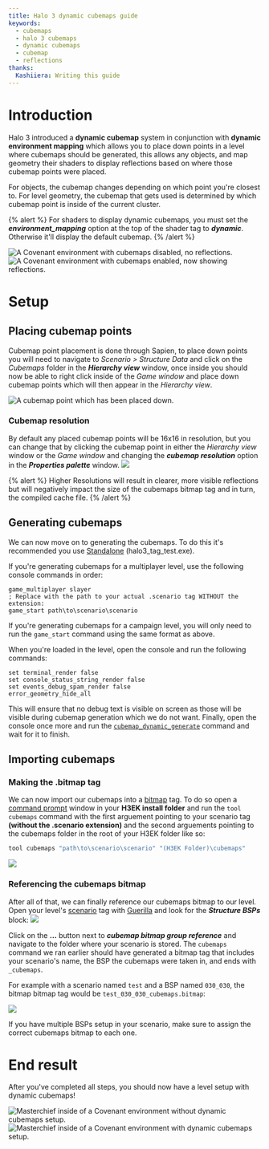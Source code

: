 ```yaml
---
title: Halo 3 dynamic cubemaps guide
keywords:
  - cubemaps
  - halo 3 cubemaps
  - dynamic cubemaps
  - cubemap
  - reflections
thanks:
  Kashiiera: Writing this guide
---
```


# Introduction

Halo 3 introduced a **dynamic cubemap** system in conjunction with **dynamic environment mapping** which allows you to place down points in a level where cubemaps should be generated, this allows any objects, and map geometry their shaders to display reflections based on where those cubemap points were placed.

For objects, the cubemap changes depending on which point you're closest to.
For level geometry, the cubemap that gets used is determined by which cubemap point is inside of the current cluster.

{% alert %}
For shaders to display dynamic cubemaps, you must set the ***environment_mapping*** option at the top of the shader tag to ***dynamic***. Otherwise it'll display the default cubemap.
{% /alert %}

![](A.png "A Covenant environment with cubemaps disabled, no reflections.")
![](B.png "A Covenant environment with cubemaps enabled, now showing reflections.")

# Setup

## Placing cubemap points
Cubemap point placement is done through Sapien, to place down points you will need to navigate to _Scenario > Structure Data_ and click on the _Cubemaps_ folder in the **_Hierarchy view_** window, once inside you should now be able to right click inside of the _Game window_ and place down cubemap points which will then appear in the _Hierarchy view_.

![](C.png "A cubemap point which has been placed down.")

### Cubemap resolution
By default any placed cubemap points will be 16x16 in resolution, but you can change that by clicking the cubemap point in either the _Hierarchy view_ window or the _Game window_ and changing the **_cubemap resolution_** option in the **_Properties palette_** window.
![](D.png "")

{% alert %}
Higher Resolutions will result in clearer, more visible reflections but will negatively impact the size of the cubemaps bitmap tag and in turn, the compiled cache file.
{% /alert %}

## Generating cubemaps
We can now move on to generating the cubemaps. To do this it's recommended you use [Standalone](~h3-standalone-build) (halo3_tag_test.exe).

If you're generating cubemaps for a multiplayer level, use the following console commands in order:

```console
game_multiplayer slayer
; Replace with the path to your actual .scenario tag WITHOUT the extension:
game_start path\to\scenario\scenario
```

If you're generating cubemaps for a campaign level, you will only need to run the `game_start` command using the same format as above.

When you're loaded in the level, open the console and run the following commands:

```console
set terminal_render false
set console_status_string_render false
set events_debug_spam_render false
error_geometry_hide_all
```

This will ensure that no debug text is visible on screen as those will be visible during cubemap generation which we do not want. Finally, open the console once more and run the [`cubemap_dynamic_generate`](~scripting#functions-cubemap-dynamic-generate) command and wait for it to finish.

## Importing cubemaps
### Making the .bitmap tag
We can now import our cubemaps into a [bitmap](~) tag. To do so open a [command prompt](~command-line) window in your **H3EK install folder** and run the `tool cubemaps` command with the first arguement pointing to your scenario tag **(without the .scenario extension)** and the second arguements pointing to the cubemaps folder in the root of your H3EK folder like so:

```sh
tool cubemaps "path\to\scenario\scenario" "(H3EK Folder)\cubemaps"
```

![](E.png "")

### Referencing the cubemaps bitmap
After all of that, we can finally reference our cubemaps bitmap to our level. Open your level's [scenario](~) tag with [Guerilla](~h3-guerilla) and look for the **_Structure BSPs_** block:
![](F.png "")

Click on the **...** button next to **_cubemap bitmap group reference_** and navigate to the folder where your scenario is stored. The `cubemaps` command we ran earlier should have generated a bitmap tag that includes your scenario's name, the BSP the cubemaps were taken in, and ends with `_cubemaps`.

For example with a scenario named `test` and a BSP named `030_030`, the bitmap bitmap tag would be `test_030_030_cubemaps.bitmap`:

![](G.png "")

If you have multiple BSPs setup in your scenario, make sure to assign the correct cubemaps bitmap to each one.

# End result

After you've completed all steps, you should now have a level setup with dynamic cubemaps!

![](H.png "Masterchief inside of a Covenant environment without dynamic cubemaps setup.")
![](J.png "Masterchief inside of a Covenant environment with dynamic cubemaps setup.")
